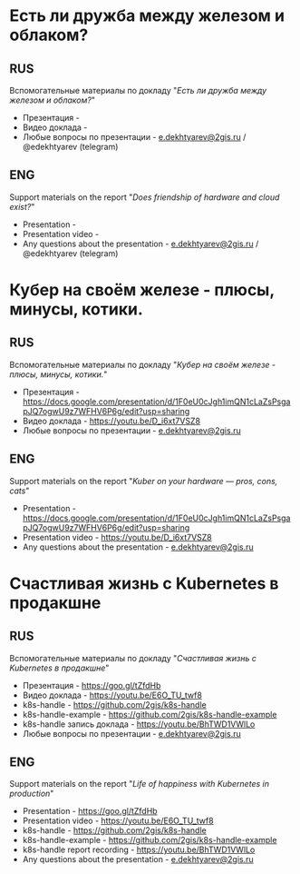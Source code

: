 # Есть ли дружба между железом и облаком?

## RUS
Вспомогательные материалы по докладу "_Есть ли дружба между железом и облаком?_"

- Презентация - 
- Видео доклада - 
- Любые вопросы по презентации - e.dekhtyarev@2gis.ru / @edekhtyarev (telegram)

## ENG
Support materials on the report "_Does friendship of hardware and cloud exist?_"

- Presentation - 
- Presentation video - 
- Any questions about the presentation - e.dekhtyarev@2gis.ru / @edekhtyarev (telegram)


# Кубер на своём железе - плюсы, минусы, котики. 

## RUS
Вспомогательные материалы по докладу "_Кубер на своём железе - плюсы, минусы, котики._"

- Презентация - https://docs.google.com/presentation/d/1F0eU0cJgh1imQN1cLaZsPsgapJQ7ogwU9z7WFHV6P6g/edit?usp=sharing
- Видео доклада - https://youtu.be/D_i6xt7VSZ8
- Любые вопросы по презентации - e.dekhtyarev@2gis.ru

## ENG
Support materials on the report "_Kuber on your hardware — pros, cons, cats_"

- Presentation - https://docs.google.com/presentation/d/1F0eU0cJgh1imQN1cLaZsPsgapJQ7ogwU9z7WFHV6P6g/edit?usp=sharing
- Presentation video - https://youtu.be/D_i6xt7VSZ8
- Any questions about the presentation - e.dekhtyarev@2gis.ru


# Счастливая жизнь с Kubernetes в продакшне

## RUS
Вспомогательные материалы по докладу "_Счастливая жизнь с Kubernetes в продакшне_"

- Презентация - https://goo.gl/tZfdHb
- Видео доклада - https://youtu.be/E6O_TU_twf8
- k8s-handle - https://github.com/2gis/k8s-handle
- k8s-handle-example - https://github.com/2gis/k8s-handle-example
- k8s-handle запись доклада - https://youtu.be/BhTWD1VWlLo
- Любые вопросы по презентации - e.dekhtyarev@2gis.ru

## ENG
Support materials on the report "_Life of happiness with Kubernetes in production_"

- Presentation - https://goo.gl/tZfdHb
- Presentation video - https://youtu.be/E6O_TU_twf8
- k8s-handle - https://github.com/2gis/k8s-handle
- k8s-handle-example - https://github.com/2gis/k8s-handle-example
- k8s-handle report recording - https://youtu.be/BhTWD1VWlLo
- Any questions about the presentation - e.dekhtyarev@2gis.ru
